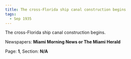 ```yaml
---  
title: The cross-Florida ship canal construction begins  
tags:  
  - Sep 1935  
---  
```

  
The cross-Florida ship canal construction begins.  
  
Newspapers: **Miami Morning News or The Miami Herald**  
  
Page: **1**, Section: **N/A** 
